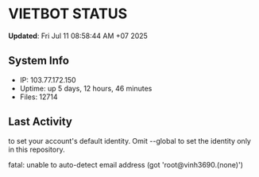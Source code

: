 # VIETBOT STATUS
**Updated**: Fri Jul 11 08:58:44 AM +07 2025

## System Info
- IP: 103.77.172.150
- Uptime: up 5 days, 12 hours, 46 minutes
- Files: 12714

## Last Activity

to set your account's default identity.
Omit --global to set the identity only in this repository.

fatal: unable to auto-detect email address (got 'root@vinh3690.(none)')
